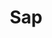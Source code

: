 ---
templateKey: blog-post
featuredpost: false
featuredimage: /assets/Sap.png
title: Sap
description: Forage
testfield: 184
---